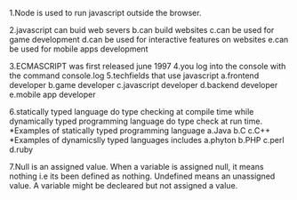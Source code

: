 1.Node is used to run javascript outside the browser.

2.javascript can buid web severs 
b.can build websites
c.can be used for game development 
d.can be used for interactive features on websites
e.can be used for mobile apps development

3.ECMASCRIPT was first released june 1997
4.you log into the console with the command console.log
5.techfields that use javascript
a.frontend developer
b.game developer
c.javascript developer
d.backend developer
e.mobile app developer

6.statically typed language do type checking at compile time while dynamically typed programming language do type check at run time.
*Examples of statically typed programming language
a.Java
b.C
c.C++
*Examples of dynamicslly typed languages includes
a.phyton
b.PHP
c.perl
d.ruby

7.Null is an assigned value. When a variable is assigned null, it means nothing i.e its been defined as nothing.
Undefined means an unassigned value. A variable might be decleared but not assigned a value.